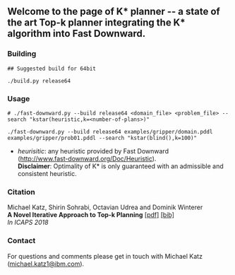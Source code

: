 ## Welcome to the page of K\* planner -- a state of the art Top-k planner integrating the K\* algorithm into Fast Downward.


### Building ###

```
## Suggested build for 64bit

./build.py release64
```

### Usage ###

```
# ./fast-downward.py --build release64 <domain_file> <problem_file> --search "kstar(heuristic,k=<number-of-plans>)"

./fast-downward.py --build release64 examples/gripper/domain.pddl examples/gripper/prob01.pddl --search "kstar(blind(),k=100)"

```
* _heurisitic_:  any heuristic provided by Fast Downward  
(http://www.fast-downward.org/Doc/Heuristic).   
**Disclaimer**: Optimality of K\* is only guaranteed with an admissible and consistent heuristic.  


### Citation ###
Michael Katz, Shirin Sohrabi, Octavian Udrea and Dominik Winterer  
**A Novel Iterative Approach to Top-k Planning** [[pdf]](https://www.aaai.org/ocs/index.php/ICAPS/ICAPS18/paper/download/17749/16971) [[bib]](/top_k.bib)  
*In ICAPS 2018*  

### Contact ###
For questions and comments please get in touch with Michael Katz (michael.katz1@ibm.com).